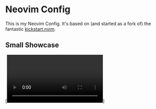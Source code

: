 # Neovim Config

This is my Neovim Config. It's based on (and started as a fork of) the fantastic [kickstart.nvim](https://github.com/nvim-lua/kickstart.nvim).

## Small Showcase
[![showcase](/doc/showcase.mov)]
